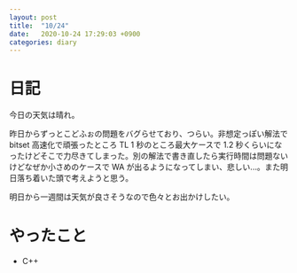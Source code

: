 ```yaml
---
layout: post
title:  "10/24"
date:   2020-10-24 17:29:03 +0900
categories: diary
---
```

# 日記

今日の天気は晴れ。

昨日からずっとこどふぉの問題をバグらせており、つらい。非想定っぽい解法で bitset 高速化で頑張ったところ TL 1 秒のところ最大ケースで 1.2 秒くらいになったけどそこで力尽きてしまった。別の解法で書き直したら実行時間は問題ないけどなぜか小さめのケースで WA が出るようになってしまい、悲しい...。また明日落ち着いた頭で考えようと思う。

明日から一週間は天気が良さそうなので色々とお出かけしたい。

# やったこと

- C++